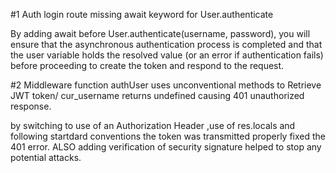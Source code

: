 #1 Auth login route missing await keyword for User.authenticate

By adding await before User.authenticate(username, password), you will ensure that the asynchronous authentication process is completed and that the user variable holds the resolved value (or an error if authentication fails) before proceeding to create the token and respond to the request.

#2 Middleware function authUser uses unconventional methods to Retrieve JWT token/ cur_username returns undefined causing 401 unauthorized response.

  by switching to use of an Authorization Header ,use of res.locals and following startdard conventions the token was transmitted properly fixed the 401 error. ALSO adding verification of security signature helped to stop any potential attacks.